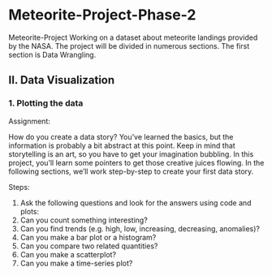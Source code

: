 # Meteorite-Project-Phase-2
Meteorite-Project
Working on a dataset about meteorite landings provided by the NASA. The project will be divided in numerous sections. The first section is Data Wrangling.

## II.	Data Visualization

### 1. Plotting the data

Assignment:

How do you create a data story? You’ve learned the basics, but the information is probably a bit abstract at this point. Keep in mind that storytelling is an art, so you have to get your imagination bubbling. In this project, you’ll learn some pointers to get those creative juices flowing. In the following sections, we’ll work step-by-step to create your first data story. 

Steps:

1. Ask the following questions and look for the answers using code and plots:
2. Can you count something interesting?
3. Can you find trends (e.g. high, low, increasing, decreasing, anomalies)?
4. Can you make a bar plot or a histogram?
5. Can you compare two related quantities?
6. Can you make a scatterplot?
7. Can you make a time-series plot?

